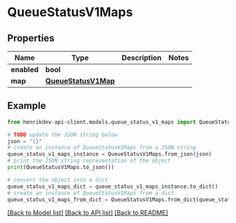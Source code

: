 # QueueStatusV1Maps


## Properties

Name | Type | Description | Notes
------------ | ------------- | ------------- | -------------
**enabled** | **bool** |  | 
**map** | [**QueueStatusV1Map**](QueueStatusV1Map.md) |  | 

## Example

```python
from henrikdev-api-client.models.queue_status_v1_maps import QueueStatusV1Maps

# TODO update the JSON string below
json = "{}"
# create an instance of QueueStatusV1Maps from a JSON string
queue_status_v1_maps_instance = QueueStatusV1Maps.from_json(json)
# print the JSON string representation of the object
print(QueueStatusV1Maps.to_json())

# convert the object into a dict
queue_status_v1_maps_dict = queue_status_v1_maps_instance.to_dict()
# create an instance of QueueStatusV1Maps from a dict
queue_status_v1_maps_from_dict = QueueStatusV1Maps.from_dict(queue_status_v1_maps_dict)
```
[[Back to Model list]](../README.md#documentation-for-models) [[Back to API list]](../README.md#documentation-for-api-endpoints) [[Back to README]](../README.md)


